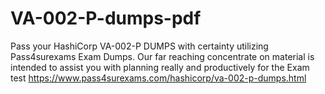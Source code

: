 # VA-002-P-dumps-pdf
Pass your HashiCorp VA-002-P DUMPS with certainty utilizing Pass4surexams Exam Dumps. Our far reaching concentrate on material is intended to assist you with planning really and productively for the Exam test https://www.pass4surexams.com/hashicorp/va-002-p-dumps.html
